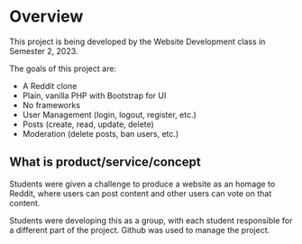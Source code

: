 # Overview

This project is being developed by the Website Development class in Semester 2, 2023.

The goals of this project are:

- A Reddit clone
- Plain, vanilla PHP with Bootstrap for UI
- No frameworks
- User Management (login, logout, register, etc.)
- Posts (create, read, update, delete)
- Moderation (delete posts, ban users, etc.)

## What is product/service/concept

Students were given a challenge to produce a website as an homage to Reddit, where users can post content and other users can vote on that content.

Students were developing this as a group, with each student responsible for a different part of the project. Github was used to manage the project.
